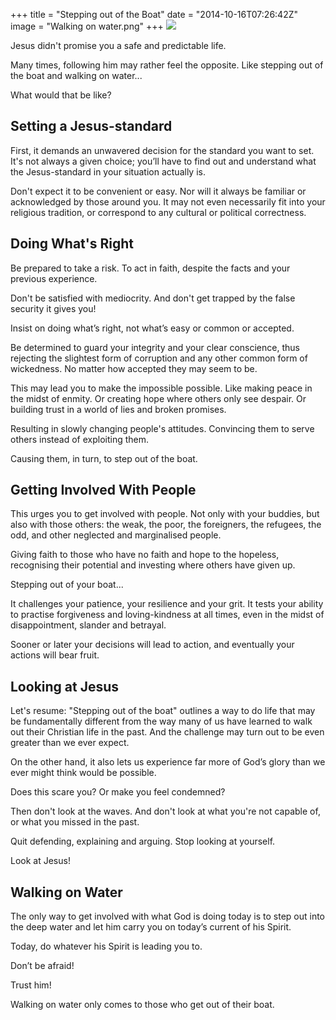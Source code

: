 +++
title = "Stepping out of the Boat"
date = "2014-10-16T07:26:42Z"
image = "Walking on water.png"
+++
[![](/sites/default/files/styles/large/public/Walking%20on%20water_0.png?itok=ZRWtlTjJ)](http://www.egmontmika.com/sites/default/files/styles/large/public/Walking%20on%20water_0.png?itok=ZRWtlTjJ) 

Jesus didn't promise you a safe and predictable life.

Many times, following him may rather feel the opposite. Like stepping out of the boat and walking on water...

What would that be like?

Setting a Jesus-standard
------------------------

First, it demands an unwavered decision for the standard you want to set. It's not always a given choice; you’ll have to find out and understand what the Jesus-standard in your situation actually is.

Don't expect it to be convenient or easy. Nor will it always be familiar or acknowledged by those around you. It may not even necessarily fit into your religious tradition, or correspond to any cultural or political correctness.

Doing What's Right
------------------

Be prepared to take a risk. To act in faith, despite the facts and your previous experience.

Don't be satisfied with mediocrity. And don't get trapped by the false security it gives you!

Insist on doing what’s right, not what’s easy or common or accepted.

Be determined to guard your integrity and your clear conscience, thus rejecting the slightest form of corruption and any other common form of wickedness. No matter how accepted they may seem to be.

This may lead you to make the impossible possible. Like making peace in the midst of enmity. Or creating hope where others only see despair. Or building trust in a world of lies and broken promises.

Resulting in slowly changing people's attitudes. Convincing them to serve others instead of exploiting them.

Causing them, in turn, to step out of the boat.

Getting Involved With People
----------------------------

This urges you to get involved with people. Not only with your buddies, but also with those others: the weak, the poor, the foreigners, the refugees, the odd, and other neglected and marginalised people.

Giving faith to those who have no faith and hope to the hopeless, recognising their potential and investing where others have given up.

Stepping out of your boat...

It challenges your patience, your resilience and your grit. It tests your ability to practise forgiveness and loving-kindness at all times, even in the midst of disappointment, slander and betrayal. 

Sooner or later your decisions will lead to action, and eventually your actions will bear fruit.

Looking at Jesus
----------------

Let's resume: "Stepping out of the boat" outlines a way to do life that may be fundamentally different from the way many of us have learned to walk out their Christian life in the past. And the challenge may turn out to be even greater than we ever expect.

On the other hand, it also lets us experience far more of God’s glory than we ever might think would be possible.

Does this scare you? Or make you feel condemned?

Then don't look at the waves. And don't look at what you're not capable of, or what you missed in the past.

Quit defending, explaining and arguing. Stop looking at yourself.

Look at Jesus!

Walking on Water
----------------

The only way to get involved with what God is doing today is to step out into the deep water and let him carry you on today’s current of his Spirit.

Today, do whatever his Spirit is leading you to.

Don’t be afraid!

Trust him!

Walking on water only comes to those who get out of their boat.
